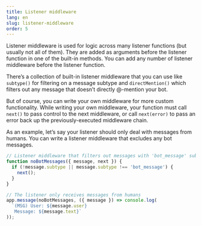 ```yaml
---
title: Listener middleware
lang: en
slug: listener-middleware
order: 5
---
```


<div class="section-content">
Listener middleware is used for logic across many listener functions (but usually not all of them). They are added as arguments before the listener function in one of the built-in methods. You can add any number of listener middleware before the listener function.

There’s a collection of built-in listener middleware that you can use like `subtype()` for filtering on a message subtype and `directMention()` which filters out any message that doesn’t directly @-mention your bot.

But of course, you can write your own middleware for more custom functionality. While writing your own middleware, your function must call `next()` to pass control to the next middleware, or call `next(error)` to pass an error back up the previously-executed middleware chain.

As an example, let’s say your listener should only deal with messages from humans. You can write a listener middleware that excludes any bot messages.

</div>

```javascript
// Listener middleware that filters out messages with 'bot_message' subtype
function noBotMessages({ message, next }) {
  if (!message.subtype || message.subtype !== 'bot_message') {
    next();
  }
}

// The listener only receives messages from humans
app.message(noBotMessages, ({ message }) => console.log(
  `(MSG) User: ${message.user}
   Message: ${message.text}`
));
```